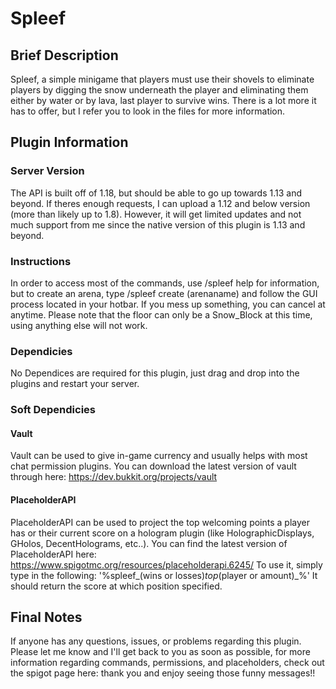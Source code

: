 # Spleef
## Brief Description
Spleef, a simple minigame that players must use their shovels to eliminate players by digging the snow underneath the player and eliminating them either by water or by lava, last player to survive wins.
There is a lot more it has to offer, but I refer you to look in the files for more information.
## Plugin Information
### Server Version
The API is built off of 1.18, but should be able to go up towards 1.13 and beyond. If theres enough requests, I can upload a 1.12 and below version (more than likely up to
1.8). However, it will get limited updates and not much support from me since the native version of this plugin is 1.13 and beyond.
### Instructions
In order to access most of the commands, use /spleef help for information, but to create an arena, type /spleef create (arenaname) and follow the GUI process located in your hotbar. If you mess up something, you can cancel at anytime. Please note that the floor can only be a Snow_Block at this time, using anything else will not work.
### Dependicies
No Dependices are required for this plugin, just drag and drop into the plugins and restart your server.
### Soft Dependicies
#### Vault
Vault can be used to give in-game currency and usually helps with most chat permission plugins. You can download the latest version of vault through here: 
https://dev.bukkit.org/projects/vault
#### PlaceholderAPI
PlaceholderAPI can be used to project the top welcoming points a player has or their current score on a hologram plugin 
(like HolographicDisplays, GHolos, DecentHolograms, etc..). You can find the latest version of PlaceholderAPI here: https://www.spigotmc.org/resources/placeholderapi.6245/
To use it, simply type in the following: '%spleef_(wins or losses)_top_(player or amount)_%'
It should return the score at which position specified.
## Final Notes
If anyone has any questions, issues, or problems regarding this plugin. Please let me know and I'll get back to you
as soon as possible, for more information regarding commands, permissions, and placeholders, check out the spigot page here:
thank you and enjoy seeing those funny messages!!
